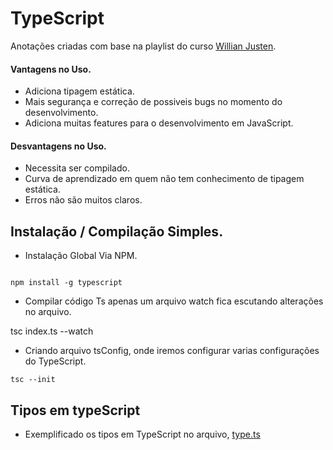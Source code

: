 # TypeScript


Anotações criadas com base na playlist do curso [Willian Justen](https://youtube.com/playlist?list=PLlAbYrWSYTiPanrzauGa7vMuve7_vnXG_https:/).

#### Vantagens no Uso.

* Adiciona tipagem estática.
* Mais segurança e correção de possiveis bugs no momento do desenvolvimento.
* Adiciona muitas features para o desenvolvimento em JavaScript.

#### Desvantagens no Uso.

* Necessita ser compilado.
* Curva de aprendizado em quem não tem conhecimento de tipagem estática.
* Erros não são muitos claros.

## Instalação / Compilação Simples.

* Instalação Global Via NPM.

```

npm install -g typescript

```

* Compilar código Ts apenas um arquivo watch fica escutando alterações no arquivo.

tsc index.ts --watch

* Criando arquivo tsConfig, onde iremos configurar varias configurações do TypeScript.

```
tsc --init
```


## Tipos em typeScript

* Exemplificado os tipos em TypeScript no arquivo, [type.ts](type.ts)
